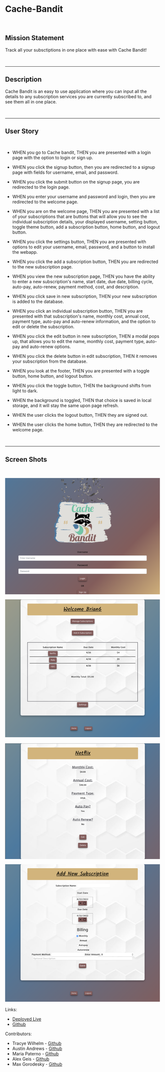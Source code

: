 # Cache-Bandit

<br>

## Mission Statement
Track all your subsctiptions in one place with ease with Cache Bandit! 

<br>

---

## Description

Cache Bandit is an easy to use application where you can input all the details to any subscription services you are currently subscribed to, and see them all in one place. 

<br>

 ---

 ## User Story

 <br>

* WHEN you go to Cache bandit,
THEN you are presented with a login page with the option to login or sign up. 

* WHEN you click the signup button, then you are redirected to a signup page with fields for username, email, and password. 

* WHEN you click the submit button on the signup page, you are redirected to the login page. 

* WHEN you enter your username and password and login, then you are redirected to the welcome page. 

* WHEN you are on the welcome page,
THEN you are presented with a list of your subscriptions that are buttons that will allow you to see the individual subscription details, your displayed username, setting button, toggle theme button, add a subscription button, home button, and logout button. 

* WHEN you click the settings button,
THEN you are presented with options to edit your username, email, password, and a button to install the webapp. 

* WHEN you click the add a subscription button, 
THEN you are redirected to the new subscription page.

* WHEN you view the new subscription page, 
THEN you have the ability to enter a new subscription's name, start date, due date, billing cycle, auto-pay, auto-renew, payment method, cost, and description. 

* WHEN you click save in new subscription,
THEN your new subscription is added to the database. 

* WHEN you click an individual subscription button, 
THEN you are presented with that subscription's name, monthly cost, annual cost, payment type, auto-pay and auto-renew information, and the option to edit or delete the subscription. 

* WHEN you click the edit button in new subscription, 
THEN a modal pops up, that allows you to edit the name, monthly cost, payment type, auto-pay and auto-renew options. 

* WHEN you click the delete button in edit subscription, 
THEN it removes your subscription from the database. 

* WHEN you look at the footer,
THEN you are presented with a toggle button, home button, and logout button. 

* WHEN you click the toggle button,
THEN the background shifts from light to dark. 

* WHEN the background is toggled,
THEN that choice is saved in local storage, and it will stay the same upon page refresh.

* WHEN the user clicks the logout button,
THEN they are signed out. 

* WHEN the user clicks the home button, 
THEN they are redirected to the welcome page. 



<br>

---

## Screen Shots

<br>


![Login Page](./client/src/components/images/LoginPage.png)

![Home Page](./client/src/components/images/HomePage.png)

![Single Sub Page](./client/src/components/images/SingleSubPage.png)

![Add Sub Page](./client/src/components/images/AddNewSub.png)







Links: 
* [Deployed Live](https://cache-bandit.herokuapp.com) 
* [Github](https://github.com/alexgeis/Subscription-Tracker)



Contributors:
* Tracye Wilhelm - [Github](https://github.com/tracyewilhelm)
* Austin Andrews - [Github](https://github.com/Capricious150)
* Maria Paterno - [Github](https://github.com/Paterma)
* Alex Geis - [Github](https://github.com/alexgeis) 
* Max Gorodesky - [Github](https://github.com/jmg5369)
